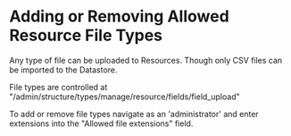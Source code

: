 # Adding or Removing Allowed Resource File Types

Any type of file can be uploaded to Resources. Though only CSV files can be imported to the Datastore.

File types are controlled at "/admin/structure/types/manage/resource/fields/field_upload"

To add or remove file types navigate as an 'administrator' and enter extensions into the "Allowed file extensions" field.